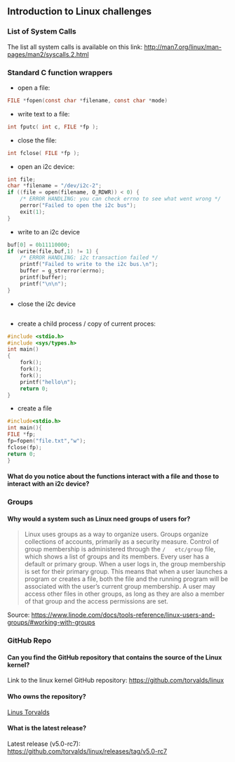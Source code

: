 ## Introduction to Linux challenges

### List of System Calls

The list all system calls is available on this link:
<http://man7.org/linux/man-pages/man2/syscalls.2.html>


### Standard C function wrappers

* open a file:
```c
FILE *fopen(const char *filename, const char *mode)
```

* write text to a file:
```c
int fputc( int c, FILE *fp );
```

* close the file:
```c
int fclose( FILE *fp );
```

* open an i2c device:
```c
int file;
char *filename = "/dev/i2c-2";
if ((file = open(filename, O_RDWR)) < 0) {
    /* ERROR HANDLING: you can check errno to see what went wrong */
    perror("Failed to open the i2c bus");
    exit(1);
}
```

* write to an i2c device
```c
buf[0] = 0b11110000;
if (write(file,buf,1) != 1) {
    /* ERROR HANDLING: i2c transaction failed */
    printf("Failed to write to the i2c bus.\n");
    buffer = g_strerror(errno);
    printf(buffer);
    printf("\n\n");
}
```

* close the i2c device
```c
```

* create a child process / copy of current proces:
```c
#include <stdio.h> 
#include <sys/types.h> 
int main() 
{ 
    fork(); 
    fork(); 
    fork(); 
    printf("hello\n"); 
    return 0; 
} 
```

* create a file
```c
#include<stdio.h>
int main(){
FILE *fp;
fp=fopen("file.txt","w");
fclose(fp);
return 0;
}
```

#### What do you notice about the functions interact with a file and those to interact with an i2c device?

### Groups
#### Why would a system such as Linux need groups of users for?
>Linux uses groups as a way to organize users. Groups organize collections of accounts, primarily as a security measure. Control of group membership is administered through the `/   etc/group` file, which shows a list of groups and its members. Every user has a default or primary group. When a user logs in, the group membership is set for their primary group. This means that when a user launches a program or creates a file, both the file and the running program will be associated with the user’s current group membership. A user may access other files in other groups, as long as they are also a member of that group and the access permissions are set.

Source: <https://www.linode.com/docs/tools-reference/linux-users-and-groups/#working-with-groups>

### GitHub Repo
#### Can you find the GitHub repository that contains the source of the Linux kernel?
Link to the linux kernel GitHub repository: <https://github.com/torvalds/linux>

####  Who owns the repository?
 [Linus Torvalds](https://github.com/torvalds)

#### What is the latest release?
Latest release (v5.0-rc7): <https://github.com/torvalds/linux/releases/tag/v5.0-rc7>